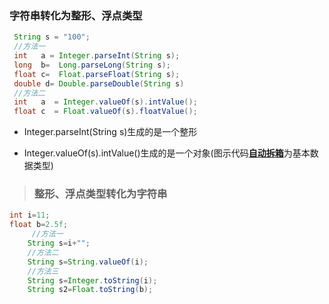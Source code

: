 ### 字符串转化为整形、浮点类型

```java
 String s = "100";
 //方法一
 int   a = Integer.parseInt(String s);
 long  b=  Long.parseLong(String s);
 float c=  Float.parseFloat(String s);
 double d= Double.parseDouble(String s) 
 //方法二
 int   a  = Integer.valueOf(s).intValue();   
 float c  = Float.valueOf(s).floatValue();
```

* Integer.parseInt\(String s\)生成的是一个整形

* Integer.valueOf\(s\).intValue\(\)生成的是一个对象\(图示代码[**自动拆箱**](https://blog.csdn.net/qq_33591903/article/details/84259105)为基本数据类型\)

> ### 整形、浮点类型转化为字符串

```java
int i=11;
float b=2.5f;
     //方法一
    String s=i+"";
    //方法二
    String s=String.valueOf(i);
    //方法三
    String s=Integer.toString(i);
    String s2=Float.toString(b);
```



